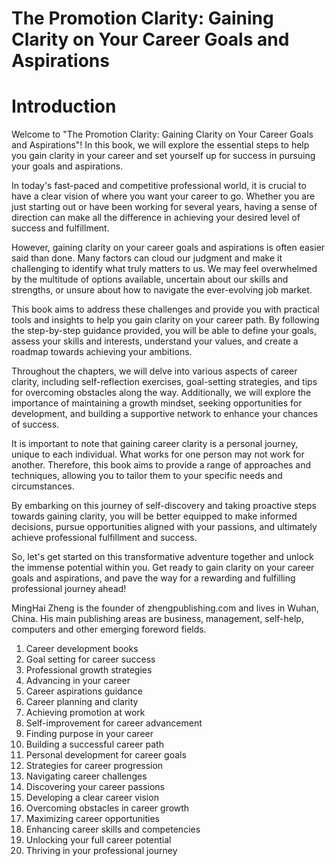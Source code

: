 # The Promotion Clarity: Gaining Clarity on Your Career Goals and Aspirations

# Introduction

Welcome to "The Promotion Clarity: Gaining Clarity on Your Career Goals and Aspirations"! In this book, we will explore the essential steps to help you gain clarity in your career and set yourself up for success in pursuing your goals and aspirations.

In today's fast-paced and competitive professional world, it is crucial to have a clear vision of where you want your career to go. Whether you are just starting out or have been working for several years, having a sense of direction can make all the difference in achieving your desired level of success and fulfillment.

However, gaining clarity on your career goals and aspirations is often easier said than done. Many factors can cloud our judgment and make it challenging to identify what truly matters to us. We may feel overwhelmed by the multitude of options available, uncertain about our skills and strengths, or unsure about how to navigate the ever-evolving job market.

This book aims to address these challenges and provide you with practical tools and insights to help you gain clarity on your career path. By following the step-by-step guidance provided, you will be able to define your goals, assess your skills and interests, understand your values, and create a roadmap towards achieving your ambitions.

Throughout the chapters, we will delve into various aspects of career clarity, including self-reflection exercises, goal-setting strategies, and tips for overcoming obstacles along the way. Additionally, we will explore the importance of maintaining a growth mindset, seeking opportunities for development, and building a supportive network to enhance your chances of success.

It is important to note that gaining career clarity is a personal journey, unique to each individual. What works for one person may not work for another. Therefore, this book aims to provide a range of approaches and techniques, allowing you to tailor them to your specific needs and circumstances.

By embarking on this journey of self-discovery and taking proactive steps towards gaining clarity, you will be better equipped to make informed decisions, pursue opportunities aligned with your passions, and ultimately achieve professional fulfillment and success.

So, let's get started on this transformative adventure together and unlock the immense potential within you. Get ready to gain clarity on your career goals and aspirations, and pave the way for a rewarding and fulfilling professional journey ahead!

MingHai Zheng is the founder of zhengpublishing.com and lives in Wuhan, China. His main publishing areas are business, management, self-help, computers and other emerging foreword fields.



1. Career development books
2. Goal setting for career success
3. Professional growth strategies
4. Advancing in your career
5. Career aspirations guidance
6. Career planning and clarity
7. Achieving promotion at work
8. Self-improvement for career advancement
9. Finding purpose in your career
10. Building a successful career path
11. Personal development for career goals
12. Strategies for career progression
13. Navigating career challenges
14. Discovering your career passions
15. Developing a clear career vision
16. Overcoming obstacles in career growth
17. Maximizing career opportunities
18. Enhancing career skills and competencies
19. Unlocking your full career potential
20. Thriving in your professional journey
